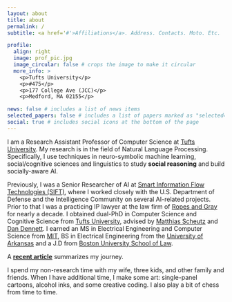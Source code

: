 ```yaml
---
layout: about
title: about
permalink: /
subtitle: <a href='#'>Affiliations</a>. Address. Contacts. Moto. Etc.

profile:
  align: right
  image: prof_pic.jpg
  image_circular: false # crops the image to make it circular
  more_info: >
    <p>Tufts University</p>
    <p>#475</p>
    <p>177 College Ave (JCC)</p>
    <p>Medford, MA 02155</p>

news: false # includes a list of news items
selected_papers: false # includes a list of papers marked as "selected={true}"
social: true # includes social icons at the bottom of the page
---
```


I am a Research Assistant Professor of Computer Science at [Tufts University](https://engineering.tufts.edu/cs/). My research is in the field of Natural Language Processing. Specifically, I use techniques in neuro-symbolic machine learning, social/cognitive sciences and linguistics to study **social reasoning** and build socially-aware AI.  

Previously, I was a Senior Researcher of AI at [Smart Information Flow Technologies (SIFT)](https://www.sift.net/), where I worked closely with the U.S. Department of Defense and the Intelligence Community on several AI-related projects. Prior to that I was a practicing IP lawyer at the law firm of [Ropes and Gray](https://www.ropesgray.com/en) for nearly a decade. I obtained dual-PhD in Computer Science and Cognitive Science from [Tufts University](https://engineering.tufts.edu/cs/), advised by [Matthias Scheutz](https://hrilab.tufts.edu/) and [Dan Dennett](https://en.wikipedia.org/wiki/Daniel_Dennett). I earned an MS in Electrical Engineering and Computer Science from [MIT](https://web.mit.edu/),  BS in Electrical Engineering from the [University of Arkansas](https://www.uark.edu/) and a J.D from [Boston University School of Law](https://www.bu.edu/law/). 

A **[recent article](https://www.bu.edu/law/record/articles/2023/drawing-on-law-to-study-ai/)** summarizes my journey.

I spend my non-research time with my wife, three kids, and other family and friends. When I have additional time, I make some art: single-panel cartoons, alcohol inks, and some creative coding. I also play a bit of chess from time to time. 
